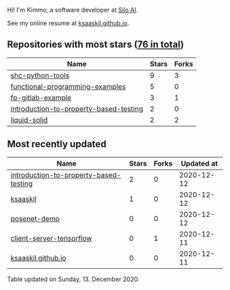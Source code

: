 Hi! I'm Kimmo, a software developer at [Silo AI](https://silo.ai/).

See my online resume at [ksaaskil.github.io](https://ksaaskil.github.io).

<!-- repositories starts -->

## Repositories with most stars ([76 in total](https://github.com/ksaaskil?tab=repositories))
| Name        | Stars           | Forks  |
| ------------- |-------------| -----|
|[shc-python-tools](https://github.com/ksaaskil/shc-python-tools)|9|3
|[functional-programming-examples](https://github.com/ksaaskil/functional-programming-examples)|5|0
|[fp-gitlab-example](https://github.com/ksaaskil/fp-gitlab-example)|3|1
|[introduction-to-property-based-testing](https://github.com/ksaaskil/introduction-to-property-based-testing)|2|0
|[liquid-solid](https://github.com/ksaaskil/liquid-solid)|2|2

<!-- repositories ends -->
<!-- recent_repositories starts -->

## Most recently updated
| Name        | Stars           | Forks  | Updated at
| ------------- |-------------| -----|-----|
|[introduction-to-property-based-testing](https://github.com/ksaaskil/introduction-to-property-based-testing)|2|0|2020-12-12
|[ksaaskil](https://github.com/ksaaskil/ksaaskil)|1|0|2020-12-12
|[posenet-demo](https://github.com/ksaaskil/posenet-demo)|0|0|2020-12-12
|[client-server-tensorflow](https://github.com/ksaaskil/client-server-tensorflow)|0|1|2020-12-11
|[ksaaskil.github.io](https://github.com/ksaaskil/ksaaskil.github.io)|0|0|2020-12-11

<!-- recent_repositories ends -->
<!-- updated_at starts -->
Table updated on Sunday, 13. December 2020.
<!-- updated_at ends -->
